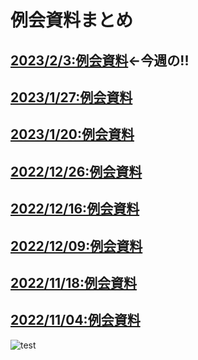 # 例会資料まとめ
## [2023/2/3:例会資料](./2022/2023-0203.md)←**今週の!!**
## [2023/1/27:例会資料](./2022/2023-0127.md)
## [2023/1/20:例会資料](./2022/2023-0120.md)
## [2022/12/26:例会資料](./2022/2022-1223.md)
## [2022/12/16:例会資料](./2022/2022-1216.md)
## [2022/12/09:例会資料](./2022/2022-1209.md)
## [2022/11/18:例会資料](./2022/2022-1118.md)
## [2022/11/04:例会資料](./2022/2022-1104.md)
![test](https://drive.google.com/file/d/1TjxCaZknsnKwfDjuIvUq_jV6tJebv4FJ/view?usp=share_link)

